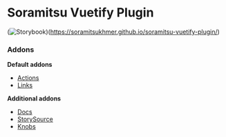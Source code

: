 # Soramitsu Vuetify Plugin

(![Storybook][github-storybok])(https://soramitsukhmer.github.io/soramitsu-vuetify-plugin/)

### Addons

**Default addons**

- [Actions](https://github.com/storybookjs/storybook/tree/master/addons/actions)
- [Links](https://github.com/storybookjs/storybook/tree/master/addons/links)

**Additional addons**

- [Docs](https://github.com/storybookjs/storybook/tree/master/addons/docs)
- [StorySource](https://github.com/storybookjs/storybook/tree/master/addons/storysource)
- [Knobs](https://github.com/storybookjs/storybook/tree/master/addons/knobs)

[github-storybok]: https://github.com/soramitsukhmer/soramitsu-vuetify-plugin/workflows/Storybook/badge.svg
